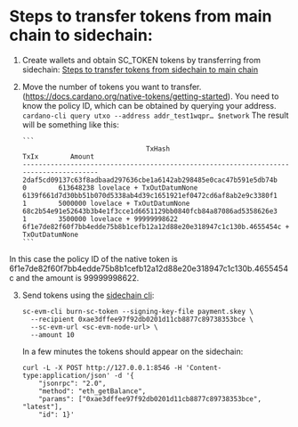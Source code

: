 # Steps to transfer tokens from main chain to sidechain:

1.  Create wallets and obtain SC_TOKEN tokens by transferring from sidechain: [Steps to transfer tokens from sidechain to main chain](transferring-fuel-tokens-sc-to-mc.md)
2.  Move the number of tokens you want to transfer. (https://docs.cardano.org/native-tokens/getting-started). You need to know the policy ID, which can be obtained by querying your address.
    `cardano-cli query utxo --address addr_test1wqpr… $network`
    The result will be something like this:

        ```
                                       TxHash                                 TxIx        Amount
        --------------------------------------------------------------------------------------
        2daf5cd09137c63f8adbaad297636cbe1a6142ab298485e0cac47b591e5db74b     0        613648238 lovelace + TxOutDatumNone
        6139f661d7d30bb51b070d5338ab4d39c1651921ef0472cd6af8ab2e9c3380f1     1        5000000 lovelace + TxOutDatumNone
        68c2b54e91e52643b3b4e1f3cce1d6651129bb0840fcb84a87086ad5358626e3     1        3500000 lovelace + 99999998622 6f1e7de82f60f7bb4edde75b8b1cefb12a12d88e20e318947c1c130b.4655454c + TxOutDatumNone
        ```

In this case the policy ID of the native token is 6f1e7de82f60f7bb4edde75b8b1cefb12a12d88e20e318947c1c130b.4655454c and the amount is 99999998622.

3. Send tokens using the [sidechain  cli](../../tooling/README.md#cli):

   ```shell
   sc-evm-cli burn-sc-token --signing-key-file payment.skey \
     --recipient 0xae3dffee97f92db0201d11cb8877c89738353bce \
     --sc-evm-url <sc-evm-node-url> \
     --amount 10
   ```

   In a few minutes the tokens should appear on the sidechain:

   ```shell
   curl -L -X POST http://127.0.0.1:8546 -H 'Content-type:application/json' -d '{
       "jsonrpc": "2.0",
       "method": "eth_getBalance",
       "params": ["0xae3dffee97f92db0201d11cb8877c89738353bce", "latest"],
       "id": 1}'
   ```
